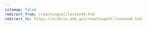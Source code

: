 ```yaml
---
sitemap: false 
redirect_from: /reachingout/lesson44.htm 
redirect_to: https://archive.ada.gov/reachingout/lesson44.htm 
---
```

